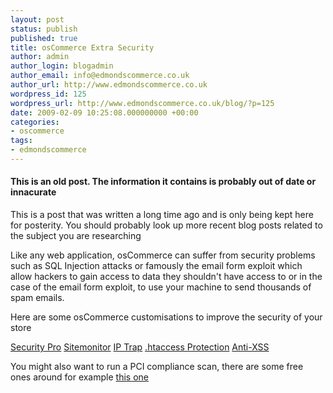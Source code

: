 ```yaml
---
layout: post
status: publish
published: true
title: osCommerce Extra Security
author: admin
author_login: blogadmin
author_email: info@edmondscommerce.co.uk
author_url: http://www.edmondscommerce.co.uk
wordpress_id: 125
wordpress_url: http://www.edmondscommerce.co.uk/blog/?p=125
date: 2009-02-09 10:25:08.000000000 +00:00
categories:
- oscommerce
tags:
- edmondscommerce
---
```

<div class="oldpost"><h4>This is an old post. The information it contains is probably out of date or innacurate</h4>
<p>
This is a post that was written a long time ago and is only being kept here for posterity.
You should probably look up more recent blog posts related to the subject you are researching
</p>
</div>
Like any web application, osCommerce can suffer from security problems such as SQL Injection attacks or famously the email form exploit which allow hackers to gain access to data they shouldn't have access to or in the case of the email form exploit, to use your machine to send thousands of spam emails.

Here are some osCommerce customisations to improve the security of your store

<a rel="nofollow" href="http://addons.oscommerce.com/info/5752" target="_blank">Security Pro</a>
<a rel="nofollow" href="http://addons.oscommerce.com/info/4441" target="_blank">Sitemonitor</a>
<a rel="nofollow" href="http://addons.oscommerce.com/info/5914" target="_blank">IP Trap</a>
<a rel="nofollow" href="http://addons.oscommerce.com/info/6066" target="_blank">.htaccess Protection</a>
<a rel="nofollow" href="http://addons.oscommerce.com/info/6044" target="_blank">Anti-XSS</a><br>

You might also want to run a PCI compliance scan, there are some free ones around for example <a href="http://www.hackerguardian.com/hackerguardian/buy/pci_free_scan.html" rel="nofollow">this one</a>
